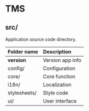 # TMS

## src/

Application source code directory.

| Folder name | Description |
| :-- | :-- |
| __version__ | Version app info |
| config/ | Configuration |
| core/ | Core function |
| i18n/ | Localization |
| stylesheets/ | Style code |
| ui/ | User interface |